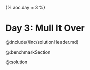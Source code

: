 {%
aoc.day = 3
%}

# Day 3: Mull It Over

@:include(/inc/solutionHeader.md)

@:benchmarkSection

@:solution